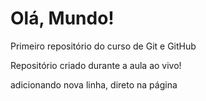 # Olá, Mundo!
 Primeiro repositório do curso de Git e GitHub

Repositório criado durante a aula ao vivo!


adicionando nova linha, direto na página
